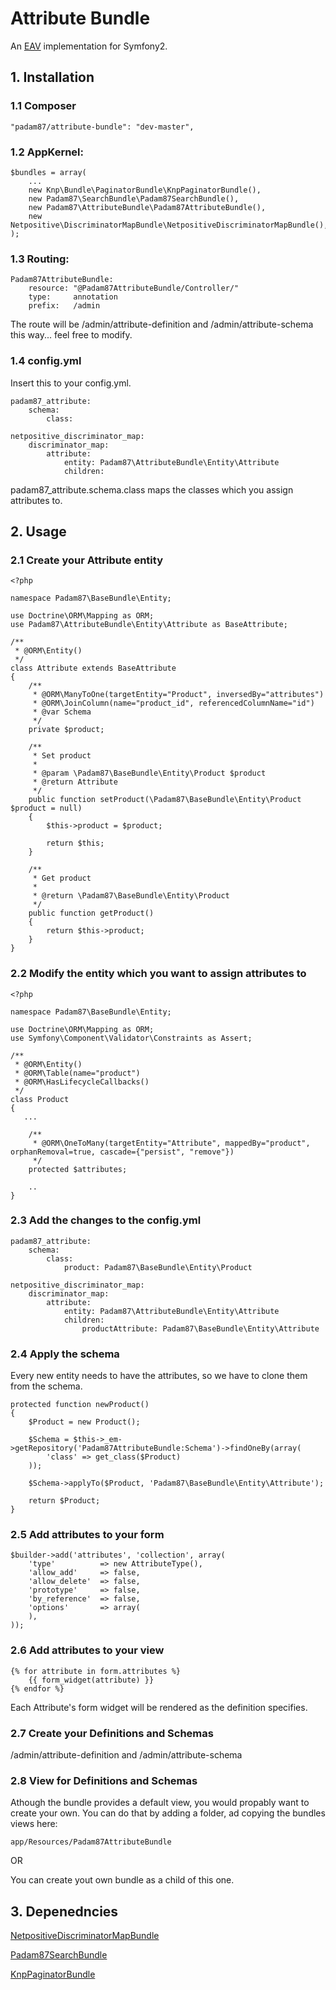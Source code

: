 # Attribute Bundle #

An [EAV](http://en.wikipedia.org/wiki/Entity%E2%80%93attribute%E2%80%93value_model) implementation for Symfony2.

## 1. Installation

### 1.1 Composer

    "padam87/attribute-bundle": "dev-master",

### 1.2 AppKernel:

    $bundles = array(
		...
		new Knp\Bundle\PaginatorBundle\KnpPaginatorBundle(),
        new Padam87\SearchBundle\Padam87SearchBundle(),
        new Padam87\AttributeBundle\Padam87AttributeBundle(),
		new Netpositive\DiscriminatorMapBundle\NetpositiveDiscriminatorMapBundle(),
    );        

### 1.3 Routing:

	Padam87AttributeBundle:
	    resource: "@Padam87AttributeBundle/Controller/"
	    type:     annotation
	    prefix:   /admin

The route will be /admin/attribute-definition and /admin/attribute-schema this way... feel free to modify.

### 1.4 config.yml

Insert this to your config.yml.
    
	padam87_attribute:
	    schema:
	        class:
	
	netpositive_discriminator_map:
	    discriminator_map:
	        attribute:
	            entity: Padam87\AttributeBundle\Entity\Attribute
	            children:

padam87_attribute.schema.class maps the classes which you assign attributes to.

## 2. Usage

### 2.1 Create your Attribute entity

	<?php
	
	namespace Padam87\BaseBundle\Entity;
	
	use Doctrine\ORM\Mapping as ORM;
	use Padam87\AttributeBundle\Entity\Attribute as BaseAttribute;
	
	/**
	 * @ORM\Entity()
	 */
	class Attribute extends BaseAttribute
	{
	    /**
	     * @ORM\ManyToOne(targetEntity="Product", inversedBy="attributes")
	     * @ORM\JoinColumn(name="product_id", referencedColumnName="id")
	     * @var Schema
	     */
	    private $product;
	
	    /**
	     * Set product
	     *
	     * @param \Padam87\BaseBundle\Entity\Product $product
	     * @return Attribute
	     */
	    public function setProduct(\Padam87\BaseBundle\Entity\Product $product = null)
	    {
	        $this->product = $product;
	    
	        return $this;
	    }
	
	    /**
	     * Get product
	     *
	     * @return \Padam87\BaseBundle\Entity\Product 
	     */
	    public function getProduct()
	    {
	        return $this->product;
	    }
	}

### 2.2 Modify the entity which you want to assign attributes to

	<?php
	
	namespace Padam87\BaseBundle\Entity;
	
	use Doctrine\ORM\Mapping as ORM;
	use Symfony\Component\Validator\Constraints as Assert;

	/**
	 * @ORM\Entity()
	 * @ORM\Table(name="product")
	 * @ORM\HasLifecycleCallbacks()
	 */
	class Product
	{
	   ...
	    
	    /**
	     * @ORM\OneToMany(targetEntity="Attribute", mappedBy="product", orphanRemoval=true, cascade={"persist", "remove"})
	     */
	    protected $attributes;

		..
	}

### 2.3 Add the changes to the config.yml

	padam87_attribute:
	    schema:
	        class:
	            product: Padam87\BaseBundle\Entity\Product
	
	netpositive_discriminator_map:
	    discriminator_map:
	        attribute:
	            entity: Padam87\AttributeBundle\Entity\Attribute
	            children:
	                productAttribute: Padam87\BaseBundle\Entity\Attribute

### 2.4 Apply the schema

Every new entity needs to have the attributes, so we have to clone them from the schema.

    protected function newProduct()
    {
        $Product = new Product();
        
        $Schema = $this->_em->getRepository('Padam87AttributeBundle:Schema')->findOneBy(array(
            'class' => get_class($Product)
        ));
        
        $Schema->applyTo($Product, 'Padam87\BaseBundle\Entity\Attribute');
        
        return $Product;
    }

### 2.5 Add attributes to your form

	$builder->add('attributes', 'collection', array(
		'type'          => new AttributeType(),
		'allow_add'     => false,
		'allow_delete'  => false,
		'prototype'     => false,
		'by_reference'  => false,
		'options'       => array(
		),
	));

### 2.6 Add attributes to your view

	{% for attribute in form.attributes %}
        {{ form_widget(attribute) }}
    {% endfor %}

Each Attribute's form widget will be rendered as the definition specifies.

### 2.7 Create your Definitions and Schemas

/admin/attribute-definition and /admin/attribute-schema

### 2.8  View for Definitions and Schemas

Athough the bundle provides a default view, you would propably want to create your own.
You can do that by adding a folder, ad copying the bundles views here:

	app/Resources/Padam87AttributeBundle

OR

You can create yout own bundle as a child of this one.

## 3. Depenedncies

[NetpositiveDiscriminatorMapBundle](https://github.com/Netpositive/NetpositiveDiscriminatorMapBundle)

[Padam87SearchBundle](https://github.com/Padam87/SearchBundle)

[KnpPaginatorBundle](https://github.com/KnpLabs/KnpPaginatorBundle)
